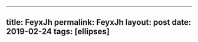 ---
 title: FeyxJh
 permalink: FeyxJh
 layout: post
 date: 2019-02-24
 tags: [ellipses]
 ---

```latex\colorbox{black}{\white Blanc sur fond noir}
```